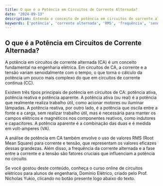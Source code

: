 ```yaml
---
title: O que é a Potência em Circuitos de Corrente Alternada?
date: "2024-09-13"
description: Entenda o conceito de potência em circuitos de corrente alternada e sua importância na engenharia elétrica.
keywords: ['potência', 'corrente alternada', 'RMS', 'frequência', 'senoidal']
---
```


## O que é a Potência em Circuitos de Corrente Alternada?

A potência em circuitos de corrente alternada (CA) é um conceito fundamental na engenharia elétrica. Em circuitos de CA, a corrente e a tensão variam senoidalmente com o tempo, o que torna o cálculo da potência um pouco mais complexo do que em circuitos de corrente contínua (CC).

Existem três tipos principais de potência em circuitos de CA: potência ativa, potência reativa e potência aparente. A potência ativa (ou real) é a potência que realmente realiza trabalho útil, como acionar motores ou iluminar lâmpadas. A potência reativa, por outro lado, é a potência que oscila entre a fonte e a carga, sem realizar trabalho útil, mas é necessária para manter os campos elétricos e magnéticos nos componentes reativos, como indutores e capacitores. A potência aparente é a combinação das duas e é medida em volt-amperes (VA).

A análise de potência em CA também envolve o uso de valores RMS (Root Mean Square) para corrente e tensão, que representam os valores eficazes dessas grandezas. Além disso, a frequência da corrente alternada e a fase entre a corrente e a tensão são fatores cruciais que influenciam a potência no circuito.

Se você gostou deste conteúdo, conheça o curso online de circuitos elétricos para alunos de engenharia, Domínio Elétrico, criado pelo Prof. Nicholas Yukio, clicando no botão presente logo abaixo do texto.